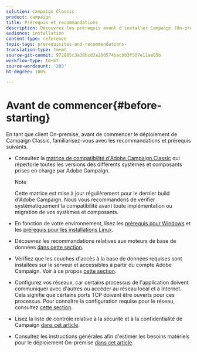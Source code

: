 ```yaml
---
solution: Campaign Classic
product: campaign
title: Prérequis et recommandations
description: Découvrez les prérequis avant d'installer Campaign (On-premise)
audience: installation
content-type: reference
topic-tags: prerequisites-and-recommendations-
translation-type: tm+mt
source-git-commit: 972885c3a38bcd3a260574bacbb3f507e11ae05b
workflow-type: tm+mt
source-wordcount: '203'
ht-degree: 100%

---
```



# Avant de commencer{#before-starting}

En tant que client On-premise, avant de commencer le déploiement de Campaign Classic, familiarisez-vous avec les recommandations et prérequis suivants.

* Consultez la [matrice de compatibilité d&#39;Adobe Campaign Classic](../../rn/using/compatibility-matrix.md) qui répertorie toutes les versions des différents systèmes et composants prises en charge par Adobe Campaign.

   >[!NOTE]
   >
   >Cette matrice est mise à jour régulièrement pour le dernier build d&#39;Adobe Campaign. Nous vous recommandons de vérifier systématiquement la compatibilité avant toute implémentation ou migration de vos systèmes et composants.

* En fonction de votre environnement, lisez les [prérequis pour Windows](../../installation/using/prerequisites-of-campaign-installation-in-windows.md) et les [prérequis pour les installations Linux](../../installation/using/prerequisites-of-campaign-installation-in-linux.md).
* Découvrez les recommandations relatives aux moteurs de base de données [dans cette section](../../installation/using/database.md).
* Vérifiez que les couches d&#39;accès à la base de données requises sont installées sur le serveur et accessibles à partir du compte Adobe Campaign. Voir à ce propos [cette section](../../installation/using/application-server.md).
* Configurez vos réseaux, car certains processus de l&#39;application doivent communiquer avec d&#39;autres ou accéder au réseau local et à Internet. Cela signifie que certains ports TCP doivent être ouverts pour ces processus. Pour connaître la configuration requise pour le réseau, consultez [cette section](../../installation/using/network-configuration.md).
* Lisez la liste de contrôle relative à la sécurité et à la confidentialité de Campaign [dans cet article](https://helpx.adobe.com/fr/campaign/kb/acc-security.html).
* Consultez les instructions générales afin d&#39;estimer les besoins matériels pour le déploiement On-premise [dans cet article](https://helpx.adobe.com/fr/campaign/kb/hardware-sizing-guide.html).
